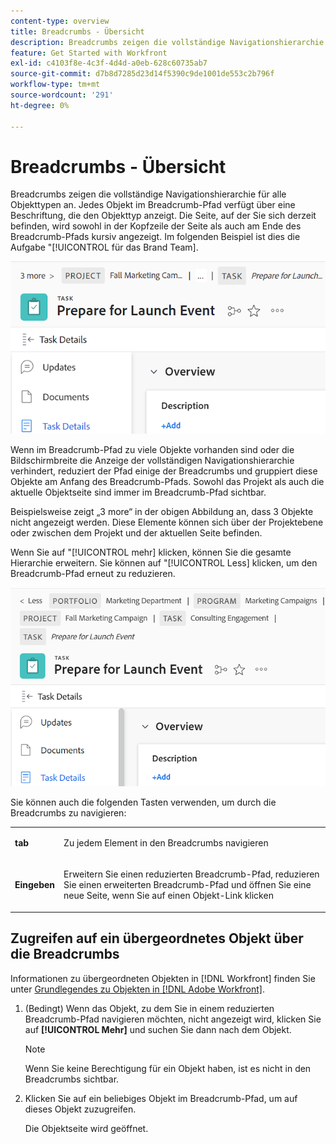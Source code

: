 ```yaml
---
content-type: overview
title: Breadcrumbs - Übersicht
description: Breadcrumbs zeigen die vollständige Navigationshierarchie für alle Objekttypen an.
feature: Get Started with Workfront
exl-id: c4103f8e-4c3f-4d4d-a0eb-628c60735ab7
source-git-commit: d7b8d7285d23d14f5390c9de1001de553c2b796f
workflow-type: tm+mt
source-wordcount: '291'
ht-degree: 0%

---
```


# Breadcrumbs - Übersicht

Breadcrumbs zeigen die vollständige Navigationshierarchie für alle Objekttypen an. Jedes Objekt im Breadcrumb-Pfad verfügt über eine Beschriftung, die den Objekttyp anzeigt. Die Seite, auf der Sie sich derzeit befinden, wird sowohl in der Kopfzeile der Seite als auch am Ende des Breadcrumb-Pfads kursiv angezeigt. Im folgenden Beispiel ist dies die Aufgabe &quot;[!UICONTROL  für das Brand Team].

![Reduzierter Breadcrumb](assets/NWE-collapsed-breadcrumb.png)

Wenn im Breadcrumb-Pfad zu viele Objekte vorhanden sind oder die Bildschirmbreite die Anzeige der vollständigen Navigationshierarchie verhindert, reduziert der Pfad einige der Breadcrumbs und gruppiert diese Objekte am Anfang des Breadcrumb-Pfads. Sowohl das Projekt als auch die aktuelle Objektseite sind immer im Breadcrumb-Pfad sichtbar.

Beispielsweise zeigt „3 more“ in der obigen Abbildung an, dass 3 Objekte nicht angezeigt werden. Diese Elemente können sich über der Projektebene oder zwischen dem Projekt und der aktuellen Seite befinden.

Wenn Sie auf &quot;[!UICONTROL mehr] klicken, können Sie die gesamte Hierarchie erweitern. Sie können auf &quot;[!UICONTROL Less] klicken, um den Breadcrumb-Pfad erneut zu reduzieren.

![Erweiterter Breadcrumb](assets/NWE-expanded-breadcrumb.png)

Sie können auch die folgenden Tasten verwenden, um durch die Breadcrumbs zu navigieren:

<table style="table-layout:auto"> 
 <col> 
 <col> 
 <tbody> 
  <tr> 
   <td role="rowheader"><strong>tab</strong> </td> 
   <td> <p>Zu jedem Element in den Breadcrumbs navigieren</p> </td> 
  </tr> 
  <tr> 
   <td role="rowheader"><strong>Eingeben</strong> </td> 
   <td> <p>Erweitern Sie einen reduzierten Breadcrumb-Pfad, reduzieren Sie einen erweiterten Breadcrumb-Pfad und öffnen Sie eine neue Seite, wenn Sie auf einen Objekt-Link klicken</p> </td> 
  </tr> 
 </tbody> 
</table>



<!--drafted: this is no longer possible, since we removed Campaigns, but it might come back as part of Maestro: 

## Multi-object breadcrumbs

>[!NOTE]
>
>The information in this article is available only in the Preview environment when you participate in the [!UICONTROL Campaigns] beta program. The functionality described here might not be fully available yet. For more information about current available features and how to enroll, see [Campaigns beta].

Some objects can belong to multiple parent objects. For example, a project can belong to multiple campaigns. In this case, all the campaigns that the project belongs to display in the breadcrumb.

The multi-object listing in the breadcrumb (for example, the campaigns) displays the number of parent objects which expands into a list to display all the campaigns that the project is associated with. For more information, see [Add objects to a campaign](../../manage-work/campaigns/add-objects-to-a-campaign.md).


![Project with multiple campaigns in the breadcrumb](assets/project-with-multiple-campaigns-in-breadcrumb.png)

-->

## Zugreifen auf ein übergeordnetes Objekt über die Breadcrumbs

Informationen zu übergeordneten Objekten in [!DNL Workfront] finden Sie unter [Grundlegendes zu Objekten in [!DNL Adobe Workfront]](../../workfront-basics/navigate-workfront/workfront-navigation/understand-objects.md).

1. (Bedingt) Wenn das Objekt, zu dem Sie in einem reduzierten Breadcrumb-Pfad navigieren möchten, nicht angezeigt wird, klicken Sie auf **[!UICONTROL Mehr]** und suchen Sie dann nach dem Objekt.

   >[!NOTE]
   >
   >Wenn Sie keine Berechtigung für ein Objekt haben, ist es nicht in den Breadcrumbs sichtbar.

1. Klicken Sie auf ein beliebiges Objekt im Breadcrumb-Pfad, um auf dieses Objekt zuzugreifen.

   Die Objektseite wird geöffnet.
